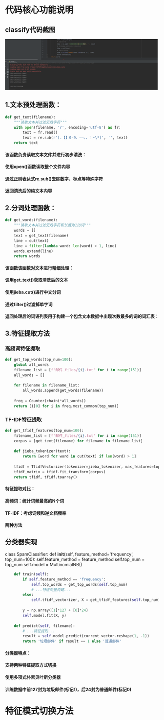 
# 代码核心功能说明
## classify代码截图
<img src="https://github.com/wujierun1234/GitDemo/blob/043ae0e5bf3ea162dc833501b0fbf770e54037d2/classify.png" width="500" alt="代码截图">

## 1.文本预处理函数：

```python
def get_text(filename):
    """读取文本并过滤无效字符"""
    with open(filename, 'r', encoding='utf-8') as fr:
        text = fr.read()
        text = re.sub(r'[.【】0-9、——。，！~\*]', '', text)
    return text
```
#### 该函数负责读取文本文件并进行初步清洗：
#### 使用open()函数读取整个文件内容
#### 通过正则表达式re.sub()去除数字、标点等特殊字符
#### 返回清洗后的纯文本内容

## 2.分词处理函数：

```python
def get_words(filename):
    """读取文本并过滤无效字符和长度为1的词"""
    words = []
    text = get_text(filename)
    line = cut(text)
    line = filter(lambda word: len(word) > 1, line)
    words.extend(line)
    return words
```
#### 该函数该函数对文本进行精细处理：
#### 调用get_text()获取清洗后的文本
#### 使用jieba.cut()进行中文分词
#### 通过filter()过滤掉单字词
#### 返回处理后的词语列表用于构建一个包含文本数据中出现次数最多的词的词汇表：

## 3.特征提取方法
### 高频词特征提取
```python
def get_top_words(top_num=100):
    global all_words
    filename_list = [f'邮件_files/{i}.txt' for i in range(151)]
    all_words = []
    
    for filename in filename_list:
        all_words.append(get_words(filename))
    
    freq = Counter(chain(*all_words))
    return [i[0] for i in freq.most_common(top_num)]
```
### TF-IDF特征提取
```python
def get_tfidf_features(top_num=100):
    filename_list = [f'邮件_files/{i}.txt' for i in range(151)]
    corpus = [get_text(filename) for filename in filename_list]
    
    def jieba_tokenizer(text):
        return [word for word in cut(text) if len(word) > 1]
    
    tfidf = TfidfVectorizer(tokenizer=jieba_tokenizer, max_features=top_num)
    tfidf_matrix = tfidf.fit_transform(corpus)
    return tfidf, tfidf.toarray()
```
#### 特征提取对比：
#### 高频词：统计词频最高的N个词
#### TF-IDF：考虑词频和逆文档频率
#### 两种方法

## 分类器实现
class SpamClassifier:
    def __init__(self, feature_method='frequency', top_num=100):
        self.feature_method = feature_method
        self.top_num = top_num
        self.model = MultinomialNB()
```python
    def train(self):
        if self.feature_method == 'frequency':
            self.top_words = get_top_words(self.top_num)
            # ...特征向量构建...
        else:
            self.tfidf_vectorizer, X = get_tfidf_features(self.top_num)
        
        y = np.array([1]*127 + [0]*24)
        self.model.fit(X, y)
    
    def predict(self, filename):
        # ...特征提取...
        result = self.model.predict(current_vector.reshape(1, -1))
        return '垃圾邮件' if result == 1 else '普通邮件'
```
#### 分类器特点：
#### 支持两种特征提取方式切换
#### 使用多项式朴素贝叶斯分类器
#### 训练数据中前127封为垃圾邮件(标记1)，后24封为普通邮件(标记0)

# 特征模式切换方法

